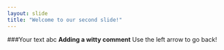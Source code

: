 ```yaml
---
layout: slide
title: "Welcome to our second slide!"
---
```

###Your text abc **Adding a witty comment**
Use the left arrow to go back!
